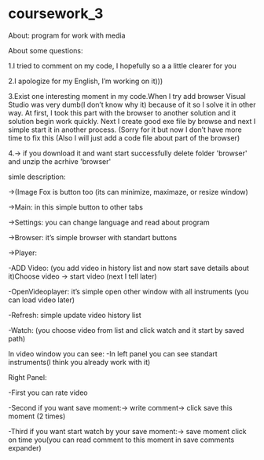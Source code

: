 # coursework_3
About: program for work with media


About some questions:

1.I tried to comment on my code, I hopefully so a a little clearer for you

2.I apologize for my English, I’m working on it)))

3.Exist one interesting moment in my code.When I try add browser Visual Studio was very dumb(I don’t know why it) because of it so I solve it in other way. At first, I took this part with the browser to another solution and it solution begin work quickly. Next I create good exe file by browse and next I simple start it in another process. (Sorry for it but now I don’t have more time to fix this
(Also I will just add a code file about part of the browser)

4.-> if you download it and want start successfully delete folder 'browser' and unzip the acrhive 'browser'



simle description:

->(Image Fox is button too (its can minimize, maximaze, or resize window)

->Main: in this simple button to other tabs

->Settings: you can change language and read about program

->Browser: it’s simple browser with standart buttons

->Player:

   -ADD Video: (you add video in history list and now start save details about it)Choose video  -> start video (next I tell later)
   
   -OpenVideoplayer: it’s simple open other window with all instruments (you can load video later)
   
   -Refresh: simple update video history list
   
   -Watch: (you choose video from list and click watch and it start by saved path)
   
In video window you can see:
 -In left panel you can see standart instruments(I think you already work with it)

Right Panel:

 -First you can rate video
 
 -Second if you want save moment:-> write comment-> click save this moment (2 times)
 
 -Third if you want start watch by your save  moment:-> save moment click on time you(you can read comment to this moment in save comments expander)
 
